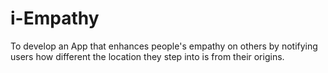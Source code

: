 # i-Empathy
To develop an App that enhances people's empathy on others by notifying users how different the location they step into is from their origins.
